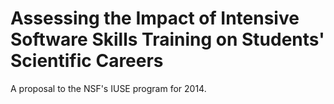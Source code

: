 #   Assessing the Impact of Intensive Software Skills Training on Students' Scientific Careers

A proposal to the NSF's IUSE program for 2014.
